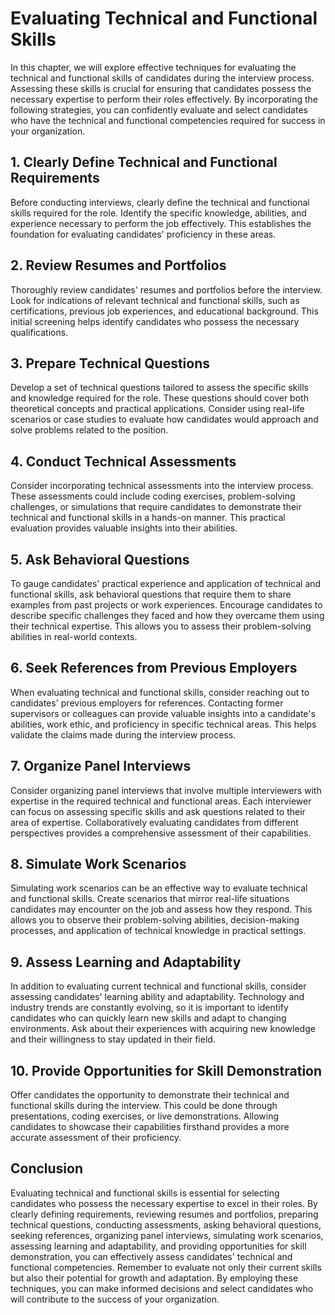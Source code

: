 # Evaluating Technical and Functional Skills

In this chapter, we will explore effective techniques for evaluating the technical and functional skills of candidates during the interview process. Assessing these skills is crucial for ensuring that candidates possess the necessary expertise to perform their roles effectively. By incorporating the following strategies, you can confidently evaluate and select candidates who have the technical and functional competencies required for success in your organization.

## 1\. Clearly Define Technical and Functional Requirements

Before conducting interviews, clearly define the technical and functional skills required for the role. Identify the specific knowledge, abilities, and experience necessary to perform the job effectively. This establishes the foundation for evaluating candidates' proficiency in these areas.

## 2\. Review Resumes and Portfolios

Thoroughly review candidates' resumes and portfolios before the interview. Look for indications of relevant technical and functional skills, such as certifications, previous job experiences, and educational background. This initial screening helps identify candidates who possess the necessary qualifications.

## 3\. Prepare Technical Questions

Develop a set of technical questions tailored to assess the specific skills and knowledge required for the role. These questions should cover both theoretical concepts and practical applications. Consider using real-life scenarios or case studies to evaluate how candidates would approach and solve problems related to the position.

## 4\. Conduct Technical Assessments

Consider incorporating technical assessments into the interview process. These assessments could include coding exercises, problem-solving challenges, or simulations that require candidates to demonstrate their technical and functional skills in a hands-on manner. This practical evaluation provides valuable insights into their abilities.

## 5\. Ask Behavioral Questions

To gauge candidates' practical experience and application of technical and functional skills, ask behavioral questions that require them to share examples from past projects or work experiences. Encourage candidates to describe specific challenges they faced and how they overcame them using their technical expertise. This allows you to assess their problem-solving abilities in real-world contexts.

## 6\. Seek References from Previous Employers

When evaluating technical and functional skills, consider reaching out to candidates' previous employers for references. Contacting former supervisors or colleagues can provide valuable insights into a candidate's abilities, work ethic, and proficiency in specific technical areas. This helps validate the claims made during the interview process.

## 7\. Organize Panel Interviews

Consider organizing panel interviews that involve multiple interviewers with expertise in the required technical and functional areas. Each interviewer can focus on assessing specific skills and ask questions related to their area of expertise. Collaboratively evaluating candidates from different perspectives provides a comprehensive assessment of their capabilities.

## 8\. Simulate Work Scenarios

Simulating work scenarios can be an effective way to evaluate technical and functional skills. Create scenarios that mirror real-life situations candidates may encounter on the job and assess how they respond. This allows you to observe their problem-solving abilities, decision-making processes, and application of technical knowledge in practical settings.

## 9\. Assess Learning and Adaptability

In addition to evaluating current technical and functional skills, consider assessing candidates' learning ability and adaptability. Technology and industry trends are constantly evolving, so it is important to identify candidates who can quickly learn new skills and adapt to changing environments. Ask about their experiences with acquiring new knowledge and their willingness to stay updated in their field.

## 10\. Provide Opportunities for Skill Demonstration

Offer candidates the opportunity to demonstrate their technical and functional skills during the interview. This could be done through presentations, coding exercises, or live demonstrations. Allowing candidates to showcase their capabilities firsthand provides a more accurate assessment of their proficiency.

## Conclusion

Evaluating technical and functional skills is essential for selecting candidates who possess the necessary expertise to excel in their roles. By clearly defining requirements, reviewing resumes and portfolios, preparing technical questions, conducting assessments, asking behavioral questions, seeking references, organizing panel interviews, simulating work scenarios, assessing learning and adaptability, and providing opportunities for skill demonstration, you can effectively assess candidates' technical and functional competencies. Remember to evaluate not only their current skills but also their potential for growth and adaptation. By employing these techniques, you can make informed decisions and select candidates who will contribute to the success of your organization.
